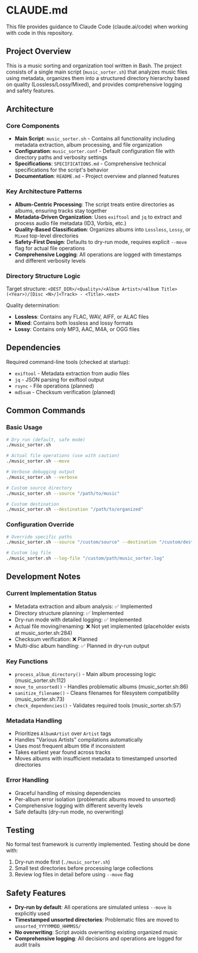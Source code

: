 # CLAUDE.md

This file provides guidance to Claude Code (claude.ai/code) when working with code in this repository.

## Project Overview

This is a music sorting and organization tool written in Bash. The project consists of a single main script (`music_sorter.sh`) that analyzes music files using metadata, organizes them into a structured directory hierarchy based on quality (Lossless/Lossy/Mixed), and provides comprehensive logging and safety features.

## Architecture

### Core Components

- **Main Script**: `music_sorter.sh` - Contains all functionality including metadata extraction, album processing, and file organization
- **Configuration**: `music_sorter.conf` - Default configuration file with directory paths and verbosity settings
- **Specifications**: `SPECIFICATIONS.md` - Comprehensive technical specifications for the script's behavior
- **Documentation**: `README.md` - Project overview and planned features

### Key Architecture Patterns

- **Album-Centric Processing**: The script treats entire directories as albums, ensuring tracks stay together
- **Metadata-Driven Organization**: Uses `exiftool` and `jq` to extract and process audio file metadata (ID3, Vorbis, etc.)
- **Quality-Based Classification**: Organizes albums into `Lossless`, `Lossy`, or `Mixed` top-level directories
- **Safety-First Design**: Defaults to dry-run mode, requires explicit `--move` flag for actual file operations
- **Comprehensive Logging**: All operations are logged with timestamps and different verbosity levels

### Directory Structure Logic

Target structure: `<DEST_DIR>/<Quality>/<Album Artist>/<Album Title> (<Year>)/[Disc <N>/]<Track> - <Title>.<ext>`

Quality determination:
- **Lossless**: Contains any FLAC, WAV, AIFF, or ALAC files
- **Mixed**: Contains both lossless and lossy formats
- **Lossy**: Contains only MP3, AAC, M4A, or OGG files

## Dependencies

Required command-line tools (checked at startup):
- `exiftool` - Metadata extraction from audio files
- `jq` - JSON parsing for exiftool output
- `rsync` - File operations (planned)
- `md5sum` - Checksum verification (planned)

## Common Commands

### Basic Usage
```bash
# Dry run (default, safe mode)
./music_sorter.sh

# Actual file operations (use with caution)
./music_sorter.sh --move

# Verbose debugging output
./music_sorter.sh --verbose

# Custom source directory
./music_sorter.sh --source "/path/to/music"

# Custom destination
./music_sorter.sh --destination "/path/to/organized"
```

### Configuration Override
```bash
# Override specific paths
./music_sorter.sh --source "/custom/source" --destination "/custom/dest" --unsorted "/custom/unsorted"

# Custom log file
./music_sorter.sh --log-file "/custom/path/music_sorter.log"
```

## Development Notes

### Current Implementation Status
- Metadata extraction and album analysis: ✅ Implemented
- Directory structure planning: ✅ Implemented  
- Dry-run mode with detailed logging: ✅ Implemented
- Actual file moving/renaming: ❌ Not yet implemented (placeholder exists at music_sorter.sh:284)
- Checksum verification: ❌ Planned
- Multi-disc album handling: ✅ Planned in dry-run output

### Key Functions
- `process_album_directory()` - Main album processing logic (music_sorter.sh:112)
- `move_to_unsorted()` - Handles problematic albums (music_sorter.sh:86)
- `sanitize_filename()` - Cleans filenames for filesystem compatibility (music_sorter.sh:73)
- `check_dependencies()` - Validates required tools (music_sorter.sh:57)

### Metadata Handling
- Prioritizes `AlbumArtist` over `Artist` tags
- Handles "Various Artists" compilations automatically
- Uses most frequent album title if inconsistent
- Takes earliest year found across tracks
- Moves albums with insufficient metadata to timestamped unsorted directories

### Error Handling
- Graceful handling of missing dependencies
- Per-album error isolation (problematic albums moved to unsorted)
- Comprehensive logging with different severity levels
- Safe defaults (dry-run mode, no overwriting)

## Testing

No formal test framework is currently implemented. Testing should be done with:
1. Dry-run mode first (`./music_sorter.sh`)
2. Small test directories before processing large collections
3. Review log files in detail before using `--move` flag

## Safety Features

- **Dry-run by default**: All operations are simulated unless `--move` is explicitly used
- **Timestamped unsorted directories**: Problematic files are moved to `unsorted_YYYYMMDD_HHMMSS/`
- **No overwriting**: Script avoids overwriting existing organized music
- **Comprehensive logging**: All decisions and operations are logged for audit trails